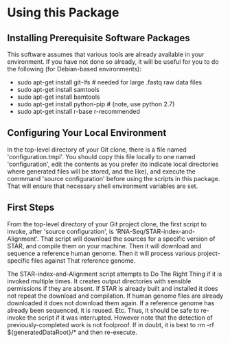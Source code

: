# Using this Package

## Installing Prerequisite Software Packages
This software assumes that various tools are already available in your
environment.  If you have not done so already, it will be useful for you to do
the following (for Debian-based environments):

* sudo apt-get install git-lfs  # needed for large .fastq raw data files
* sudo apt-get install samtools
* sudo apt-get install bamtools
* sudo apt-get install python-pip  # (note, use python 2.7)
* sudo apt-get install r-base r-recommended

## Configuring Your Local Environment
In the top-level directory of your Git clone, there is a file named
'configuration.tmpl'.  You should copy this file locally to one named
'configuration', edit the contents as you prefer (to indicate local directories
where generated files will be stored, and the like), and execute the commmand
'source configuration' before using the scripts in this package.  That will
ensure that necessary shell environment variables are set.

## First Steps
From the top-level directory of your Git project clone, the first script to
invoke, after 'source configuration', is 'RNA-Seq/STAR-index-and-Alignment'.
That script will download the sources for a specific version of STAR, and
compile them on your machine.  Then it will download and sequence a reference
human genome.  Then it will process various project-specific files against That
reference genome.

The STAR-index-and-Alignment script attempts to Do The Right Thing if it is
invoked multiple times.  It creates output directories with sensible permissions
if they are absent.  If STAR is already built and installed it does not repeat
the download and compilation.  If human genome files are already downloaded it
does not download them again.  If a reference genome has already been sequenced,
it is reused.  Etc.  Thus, it should be safe to re-invoke the script if it was
interrupted.  However note that the detection of previously-completed work is not
foolproof.  If in doubt, it is best to rm -rf ${generatedDataRoot}/* and then
re-execute.


